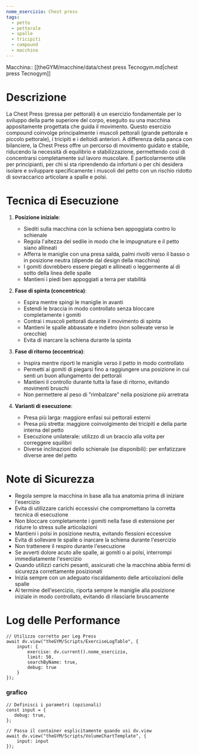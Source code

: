 ```yaml
---
nome_esercizio: Chest press
tags:
  - petto
  - pettorale
  - spalle
  - tricipiti
  - compound
  - macchina
---
```


Macchina:: [[theGYM/macchine/data/chest press Tecnogym.md|chest press Tecnogym]]

# Descrizione

La Chest Press (pressa per pettorali) è un esercizio fondamentale per lo sviluppo della parte superiore del corpo, eseguito su una macchina appositamente progettata che guida il movimento. Questo esercizio compound coinvolge principalmente i muscoli pettorali (grande pettorale e piccolo pettorale), i tricipiti e i deltoidi anteriori. A differenza della panca con bilanciere, la Chest Press offre un percorso di movimento guidato e stabile, riducendo la necessità di equilibrio e stabilizzazione, permettendo così di concentrarsi completamente sul lavoro muscolare. È particolarmente utile per principianti, per chi si sta riprendendo da infortuni o per chi desidera isolare e sviluppare specificamente i muscoli del petto con un rischio ridotto di sovraccarico articolare a spalle e polsi.

# Tecnica di Esecuzione

1. **Posizione iniziale**:

   - Siediti sulla macchina con la schiena ben appoggiata contro lo schienale
   - Regola l'altezza del sedile in modo che le impugnature e il petto siano allineati
   - Afferra le maniglie con una presa salda, palmi rivolti verso il basso o in posizione neutra (dipende dal design della macchina)
   - I gomiti dovrebbero essere piegati e allineati o leggermente al di sotto della linea delle spalle
   - Mantieni i piedi ben appoggiati a terra per stabilità

2. **Fase di spinta (concentrica)**:

   - Espira mentre spingi le maniglie in avanti
   - Estendi le braccia in modo controllato senza bloccare completamente i gomiti
   - Contrai i muscoli pettorali durante il movimento di spinta
   - Mantieni le spalle abbassate e indietro (non sollevate verso le orecchie)
   - Evita di inarcare la schiena durante la spinta

3. **Fase di ritorno (eccentrica)**:

   - Inspira mentre riporti le maniglie verso il petto in modo controllato
   - Permetti ai gomiti di piegarsi fino a raggiungere una posizione in cui senti un buon allungamento dei pettorali
   - Mantieni il controllo durante tutta la fase di ritorno, evitando movimenti bruschi
   - Non permettere al peso di "rimbalzare" nella posizione più arretrata

4. **Varianti di esecuzione**:
   - Presa più larga: maggiore enfasi sui pettorali esterni
   - Presa più stretta: maggiore coinvolgimento dei tricipiti e della parte interna del petto
   - Esecuzione unilaterale: utilizzo di un braccio alla volta per correggere squilibri
   - Diverse inclinazioni dello schienale (se disponibili): per enfatizzare diverse aree del petto

# Note di Sicurezza

- Regola sempre la macchina in base alla tua anatomia prima di iniziare l'esercizio
- Evita di utilizzare carichi eccessivi che compromettano la corretta tecnica di esecuzione
- Non bloccare completamente i gomiti nella fase di estensione per ridurre lo stress sulle articolazioni
- Mantieni i polsi in posizione neutra, evitando flessioni eccessive
- Evita di sollevare le spalle o inarcare la schiena durante l'esercizio
- Non trattenere il respiro durante l'esecuzione
- Se avverti dolore acuto alle spalle, ai gomiti o ai polsi, interrompi immediatamente l'esercizio
- Quando utilizzi carichi pesanti, assicurati che la macchina abbia fermi di sicurezza correttamente posizionati
- Inizia sempre con un adeguato riscaldamento delle articolazioni delle spalle
- Al termine dell'esercizio, riporta sempre le maniglie alla posizione iniziale in modo controllato, evitando di rilasciarle bruscamente

# Log delle Performance

```dataviewjs
// Utilizzo corretto per Leg Press
await dv.view("theGYM/Scripts/ExerciseLogTable", {
    input: {
        exercise: dv.current().nome_esercizio,
        limit: 50,
        searchByName: true,
        debug: true
    }
});
```

### grafico

```dataviewjs
// Definisci i parametri (opzionali)
const input = {
   debug: true,
};

// Passa il container esplicitamente quando usi dv.view
await dv.view("theGYM/Scripts/VolumeChartTemplate", {
    input: input
});
```
